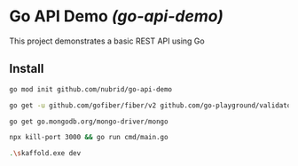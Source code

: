 # Go API Demo _(go-api-demo)_

This project demonstrates a basic REST API using Go

## Install

```bash
go mod init github.com/nubrid/go-api-demo

go get -u github.com/gofiber/fiber/v2 github.com/go-playground/validator/v10

go get go.mongodb.org/mongo-driver/mongo

npx kill-port 3000 && go run cmd/main.go

.\skaffold.exe dev
```
